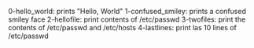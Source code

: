 0-hello_world: prints "Hello, World" 
1-confused_smiley: prints a confused smiley face
2-hellofile: print contents of /etc/passwd
3-twofiles: print the contents of /etc/passwd and /etc/hosts
4-lastlines: print las 10 lines of /etc/passwd

